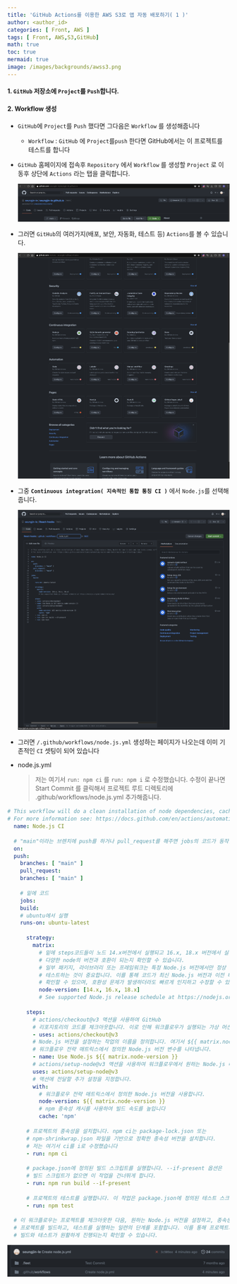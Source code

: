 ```yaml
---
title: 'GitHub Actions를 이용한 AWS S3로 앱 자동 배포하기( 1 )'
author: <author_id>
categories: [ Front, AWS ]
tags: [ Front, AWS,S3,GitHub]
math: true
toc: true
mermaid: true
image: /images/backgrounds/awss3.png
---
```


#### 1. `GitHub` 저장소에 `Project`를 `Push`합니다.

#### 2. Workflow 생성
  - `GitHub`에 `Project`를 `Push` 했다면 그다음은 `Workflow` 를 생성해줍니다
    - `Workflow` : `GitHub` 에 `Project`를`push` 한다면 GitHub에서는 이 프로젝트를 테스트를 합니다
  - `GitHub` 홈페이지에 접속후 `Repository` 에서 `Workflow` 를 생성할  `Project` 로 이동후 상단에 `Actions` 라는 탭을 클릭합니다.

    ![1](/images/postImages/front/aws/s3/s3-1.png)

  - 그러면 `GitHub`의 여러가지(배포, 보안, 자동화, 테스트 등) `Actions`를 볼 수 있습니다.

    ![2](/images/postImages/front/aws/s3/s3-2.png)

  - 그중 **`Continuous integration( 지속적인 통합 통칭 CI )`** 에서 `Node.js`를 선택해 줍니다.

    ![3](/images/postImages/front/aws/s3/s3-3.png)

  - 그러면 `/.github/workflows/node.js.yml` 생성하는 페이지가 나오는데 이미 기존적인 `CI` 셋팅이 되어 있습니다
  - node.js.yml
    > 저는 여기서 `run: npm ci` 를 `run: npm i` 로 수정했습니다.
    > 수정이 끝나면 Start Commit 를 클릭해서 프로젝트 루트 디렉토리에 .github/workflows/node.js.yml 추가해줍니다. 

  ```yaml
  # This workflow will do a clean installation of node dependencies, cache/restore them, build the source code and run tests across different versions of node
  # For more information see: https://docs.github.com/en/actions/automating-builds-and-tests/building-and-testing-nodejs    
    name: Node.js CI
    
    # "main"이라는 브렌치에 push를 하거나 pull_request를 해주면 jobs의 코드가 동작합니다.
    on:
    push:
      branches: [ "main" ]
      pull_request:
      branches: [ "main" ]
      
      # 밑에 코드
      jobs:
      build:
      # ubuntu에서 실행
      runs-on: ubuntu-latest
      
        strategy:
          matrix:
            # 밑에 steps코드들이 노드 14.x버전에서 실행되고 16.x, 18.x 버전에서 실행되면서 프로젝트의 코드가
            # 다양한 node의 버전과 호환이 되는지 확인할 수 있습니다.
            # 일부 패키지, 라이브러리 또는 프레임워크는 특정 Node.js 버전에서만 정상 작동하기 때문에, 여러 버전에서 
            # 테스트하는 것이 중요합니다. 이를 통해 코드가 최신 Node.js 버전과 이전 버전에서도 문제없이 작동하는지 
            # 확인할 수 있으며, 호환성 문제가 발생하더라도 빠르게 인지하고 수정할 수 있습니다.
            node-version: [14.x, 16.x, 18.x]
            # See supported Node.js release schedule at https://nodejs.org/en/about/releases/
      
        steps:
          # actions/checkout@v3 액션을 사용하여 GitHub 
          # 리포지토리의 코드를 체크아웃합니다. 이로 인해 워크플로우가 실행되는 가상 머신에 프로젝트의 코드가 복사됩니다.
          - uses: actions/checkout@v3 
          # Node.js 버전을 설정하는 작업의 이름을 정의합니다. 여기서 ${{ matrix.node-version }}는 
          # 워크플로우 전략 매트릭스에서 정의한 Node.js 버전 변수를 나타냅니다.
          - name: Use Node.js ${{ matrix.node-version }}
          # actions/setup-node@v3 액션을 사용하여 워크플로우에서 원하는 Node.js 버전을 설정합니다.
          uses: actions/setup-node@v3
          # 액션에 전달할 추가 설정을 지정합니다.
          with:
            # 워크플로우 전략 매트릭스에서 정의한 Node.js 버전을 사용합니다.
            node-version: ${{ matrix.node-version }}
            # npm 종속성 캐시를 사용하여 빌드 속도를 높입니다
            cache: 'npm'
      
        # 프로젝트의 종속성을 설치합니다. npm ci는 package-lock.json 또는 
        # npm-shrinkwrap.json 파일을 기반으로 정확한 종속성 버전을 설치합니다.
        # 저는 여기서 ci를 i로 수정했습니다
        - run: npm ci 
      
        # package.json에 정의된 빌드 스크립트를 실행합니다. --if-present 옵션은 
        # 빌드 스크립트가 없으면 이 작업을 건너뛰게 합니다.
        - run: npm run build --if-present
        
        # 프로젝트의 테스트를 실행합니다. 이 작업은 package.json에 정의된 테스트 스크립트를 실행합니다.
        - run: npm test
        
    # 이 워크플로우는 프로젝트를 체크아웃한 다음, 원하는 Node.js 버전을 설정하고, 종속성을 설치하며,
    # 프로젝트를 빌드하고, 테스트를 실행하는 일련의 단계를 포함합니다. 이를 통해 프로젝트의
    # 빌드와 테스트가 원활하게 진행되는지 확인할 수 있습니다.
  ```

![4](/images/postImages/front/aws/s3/s3-4.png)


<!--
### 1. AWS S3 서비스에 가기

### 2. AWS S3 버킷 만들기
  - #### AWS 리전 선택
    - AWS 리전(Region) : AWS 인프라를 지리적으로 나누어 배포한 것을 의미합니다. 사용자와 리전이 가까울수록 네트워크 지연을 최소화할 수 있습니다.

### 4. 생성한 버킷을 웹사이트 호스팅을 위해서 사용할 수 있게 설정
  - #### AWS S3 서비스에 가기
  - #### 정적 웹 사이트 호팅


-->
